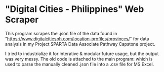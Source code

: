 # "Digital Cities - Philippines" Web Scraper
This program scrapes the .json file of the data found in "https://www.digitalcitiesph.com/location-profiles/provinces/" for data analysis in my Project SPARTA Data Associate Pathway Capstone project.

I tried to industrialize it for interative & modular future usage, but the output was very messy. The old code is attached to the main program: which is used to parse the manually cleaned .json file into a .csv file for MS Excel.
